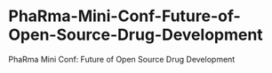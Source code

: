 # PhaRma-Mini-Conf-Future-of-Open-Source-Drug-Development
PhaRma Mini Conf: Future of Open Source Drug Development
